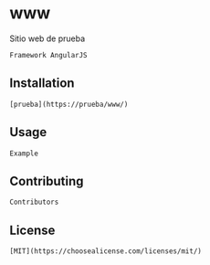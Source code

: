 # www

Sitio web de prueba

```
Framework AngularJS
```

## Installation

```
[prueba](https://prueba/www/) 

```

## Usage

```
Example
```

## Contributing

```
Contributors
```

## License

```
[MIT](https://choosealicense.com/licenses/mit/)

```
